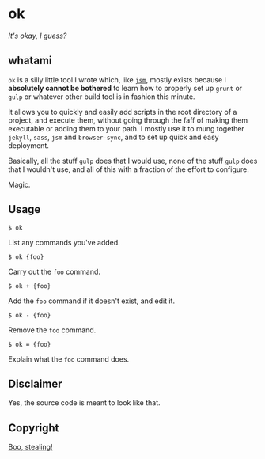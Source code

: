 # ok

*It's okay, I guess?*

## whatami

`ok` is a silly little tool I wrote which, like [`jsm`](https://github.com/dmrutherford/jsm), mostly exists because I **absolutely cannot be bothered** to learn how to properly set up `grunt` or `gulp` or whatever other build tool is in fashion this minute.

It allows you to quickly and easily add scripts in the root directory of a project, and execute them, without going through the faff of making them executable or adding them to your path. I mostly use it to mung together `jekyll`, `sass`, `jsm` and `browser-sync`, and to set up quick and easy deployment.

Basically, all the stuff `gulp` does that I would use, none of the stuff `gulp` does that I wouldn't use, and all of this with a fraction of the effort to configure.

Magic.

## Usage

```
$ ok
```

List any commands you've added.

```
$ ok {foo}
```

Carry out the `foo` command.

```
$ ok + {foo}
```

Add the `foo` command if it doesn't exist, and edit it.

```
$ ok - {foo}
```

Remove the `foo` command.

```
$ ok = {foo}
```

Explain what the `foo` command does.

## Disclaimer

Yes, the source code is meant to look like that.

## Copyright

[Boo, stealing!](http://plato.stanford.edu/entries/ayer/#7)
